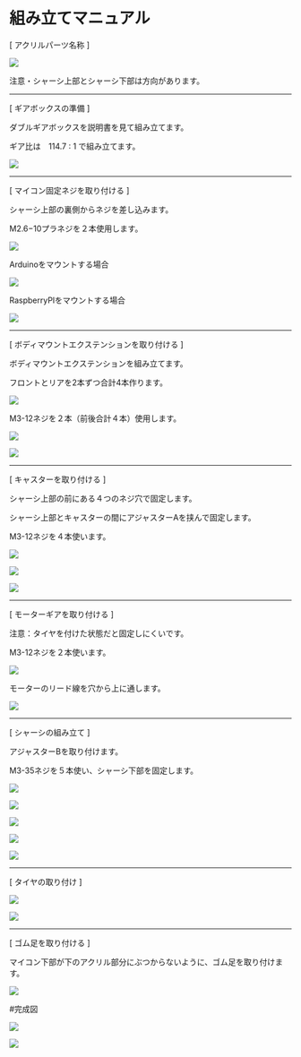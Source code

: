 # 組み立てマニュアル

[ アクリルパーツ名称 ]

![](/type2/img/type2_m01_.png)

注意・シャーシ上部とシャーシ下部は方向があります。

<hr>

[ ギアボックスの準備 ]

ダブルギアボックスを説明書を見て組み立てます。

ギア比は　114.7 : 1 で組み立てます。

![](/type2/img/type2_m02.jpg)

<hr>

[ マイコン固定ネジを取り付ける ]

シャーシ上部の裏側からネジを差し込みます。

M2.6−10プラネジを２本使用します。

![](/type2/img/type2_m03_.png)

Arduinoをマウントする場合

![](/type2/img/type2_mount_arduino.png)

RaspberryPIをマウントする場合

![](/type2/img/type2_mount_raspberrypi.png)

<hr>

[ ボディマウントエクステンションを取り付ける ]

ボディマウントエクステンションを組み立てます。

フロントとリアを2本ずつ合計4本作ります。

![](/type1/img/type1_m03.png)

M3-12ネジを２本（前後合計４本）使用します。

![](/type2/img/type2_m04_.png)

![](/type2/img/type2_m05_.png)

<hr>

[ キャスターを取り付ける ]

シャーシ上部の前にある４つのネジ穴で固定します。

シャーシ上部とキャスターの間にアジャスターAを挟んで固定します。

M3-12ネジを４本使います。

![](/type2/img/type2_m06_.png)

![](/type2/img/type2_m07_.png)

![](/type2/img/type2_001.jpg)

<hr>

[ モーターギアを取り付ける ]

注意：タイヤを付けた状態だと固定しにくいです。

M3-12ネジを２本使います。

![](/type2/img/type2_m08_.png)

モーターのリード線を穴から上に通します。

![](/type2/img/type2_002.jpg)

<hr>

[ シャーシの組み立て ]

アジャスターBを取り付けます。

M3-35ネジを５本使い、シャーシ下部を固定します。

![](/type2/img/type2_m09_.png)

![](/type2/img/type2_m10_.png)

![](/type2/img/type2_m11_.png)

![](/type2/img/type2_003.jpg)

![](/type2/img/type2_004.jpg)

<hr>

[ タイヤの取り付け ]

![](/type2/img/type2_m12_.png)

![](/type2/img/type2_005.jpg)

<hr>

[ ゴム足を取り付ける ]

マイコン下部が下のアクリル部分にぶつからないように、ゴム足を取り付けます。

![](/type2/img/type2_006.jpg)

#完成図

![](/type2/img/type2_m13a_.png)

![](/type2/img/type2_m13b_.png)
